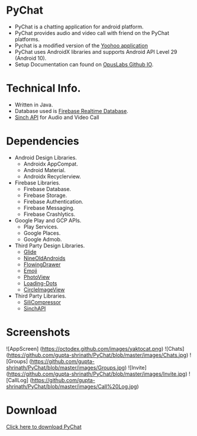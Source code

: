 # PyChat

* PyChat is a chatting application for android platform.
* PyChat provides audio and video call with friend on the PyChat platforms.
* Pychat is a modified version of the [Yoohoo application](https://www.codelist.cc/mobile/235944-yoohoo-v53-android-chatting-app-with-voice-video-calls-voice-messages-groups-firebase-complete-app.html)
* PyChat uses AndroidX libraries and supports Android API Level 29 (Android 10).
* Setup Documentation can found on [OpusLabs Github IO](https://opuslabsin.github.io/doc-yoohoo/).

# Technical Info.
* Written in Java.
* Database used is [Firebase Realtime Database](https://firebase.google.com/).
* [Sinch API](https://www.sinch.com/) for Audio and Video Call

# Dependencies
* Android Design Libraries.
    * Androidx AppCompat.
    * Android Material.
    * Androidx Recyclerview.
* Firebase Libraries.
    * Firebase Database.
    * Firebase Storage.
    * Firebase Authentication.
    * Firebase Messaging.
    * Firebase Crashlytics.
* Google Play and GCP APIs. 
    * Play Services.
    * Google Places. 
    * Google Admob.
* Third Party Design Libraries.
    * [Glide](https://github.com/bumptech/glide)
    * [NineOldAndroids](https://github.com/JakeWharton/NineOldAndroids)
    * [FlowingDrawer](https://github.com/mxn21/FlowingDrawer)
    * [Emoji](https://github.com/vanniktech/Emoji)
    * [PhotoView](https://github.com/chrisbanes/PhotoView)
    * [Loading-Dots](https://github.com/EyalBira/loading-dots)
    * [CircleImageView](https://github.com/hdodenhof/CircleImageView)
* Third Party Libraries.
    * [SiliCompressor](https://github.com/Tourenathan-G5organisation/SiliCompressor)
    * [SinchAPI](https://download.sinch.com/android/3.17.4/sinch-android-rtc-3.17.4.zip)

# Screenshots
![AppScreen]
(https://octodex.github.com/images/yaktocat.png)
![Chats]
(https://github.com/gupta-shrinath/PyChat/blob/master/images/Chats.jpg)
![Groups]
(https://github.com/gupta-shrinath/PyChat/blob/master/images/Groups.jpg)
![Invite]
(https://github.com/gupta-shrinath/PyChat/blob/master/images/Invite.jpg)
![CallLog]
(https://github.com/gupta-shrinath/PyChat/blob/master/images/Call%20Log.jpg)

# Download
[Click here to download PyChat](https://github.com/gupta-shrinath/PyChat/tree/master/apk/apk-debug.apk)